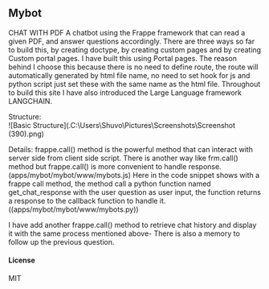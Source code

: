 ## Mybot

CHAT WITH PDF
A chatbot using the Frappe framework that can read a given PDF, and answer questions accordingly. There are three ways so far to build this, by creating doctype, by creating custom pages and by creating Custom portal pages. I have built this using Portal pages. The reason behind I choose this because there is no need to define route, the route will automatically generated by html file name, no need to set hook for js and python script just set these with the same name as the html file. Throughout to build this site I have also introduced the Large Language framework LANGCHAIN. 

Structure:      
![Basic Structure](.C:\Users\Shuvo\Pictures\Screenshots\Screenshot (390).png)




Details:
frappe.call() method is the powerful method that can interact with server side from client side script. There is another way like frm.call() method but frappe.call() is more convenient to handle response. (apps/mybot/mybot/www/mybots.js)
Here in the code snippet shows with a frappe call method, the method call a python function named get_chat_response with the user question as user input, the function returns a response to the callback function to handle it. ((apps/mybot/mybot/www/mybots.py))			

I have add another frappe.call() method to retrieve chat history and display it with the same process mentioned above-
There is also a memory to follow up the previous question. 


#### License

MIT
